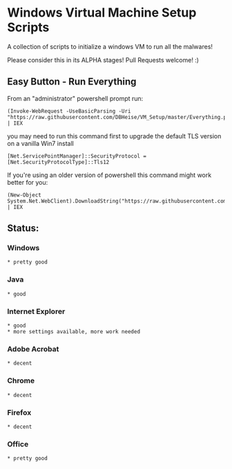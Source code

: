 # Windows Virtual Machine Setup Scripts
A collection of scripts to initialize a windows VM to run all the malwares!

Please consider this in its ALPHA stages! Pull Requests welcome! :)
## Easy Button - Run Everything
From an "administrator" powershell prompt run:
```
(Invoke-WebRequest -UseBasicParsing -Uri "https://raw.githubusercontent.com/DBHeise/VM_Setup/master/Everything.ps1").Content | IEX
```

you may need to run this command first to upgrade the default TLS version on a vanilla Win7 install
```
[Net.ServicePointManager]::SecurityProtocol = [Net.SecurityProtocolType]::Tls12
```

If you're using an older version of powershell this command might work better for you:
```
(New-Object System.Net.WebClient).DownloadString("https://raw.githubusercontent.com/DBHeise/VM_Setup/master/Everything.ps1") | IEX
```


## Status:
### Windows
    * pretty good
### Java
    * good
### Internet Explorer
    * good
    * more settings available, more work needed
### Adobe Acrobat
    * decent
### Chrome
    * decent
### Firefox
    * decent    
### Office
    * pretty good
